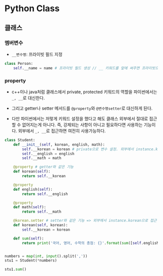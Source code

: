 # Python Class

## 클래스

### 멤버변수

* `__변수명`: 프라이빗 필드 지정

```python
class Person:
    self.__name = name # 프라이빗 필드 생성 // __ 키워드를 앞에 써주면 프라이빗으로 설정
```



### property

* c++이나 java처럼 클래스에서 private, protected 키워드의 역할을 파이썬에서는 `_, __`로 대신한다.

* 그리고 getter나 setter 메서드를 `@property`와 `@변수명setter`로 대신하게 된다.

* 다만 파이썬에서는 저렇게 키워드 설정을 했다고 해도 클래스 외부에서 절대로 접근할 수 없어지는게 아니다. 즉, 강제되는 사항이 아니고 필요하다면 사용하는 기능이다. 외부에서 `_, __`로 접근하면 여전히 사용가능하다. 

```python
class Student:
    def __init__(self, korean, english, math):
        self.__korean = korean # private으로 변수 설정. 외부에서 instance.korean으로 접근 불가
        self.__english = english
        self.__math = math

    @property # getter와 같은 기능
    def korean(self):
        return self.__korean

    @property
    def english(self):
        return self.__english

    @property
    def math(self):
        return self.__math

    @korean.setter # setter와 같은 기능 => 외부에서 instance.korean으로 접근 가능해짐
    def korean(self, korean):
        self.__korean = korean

    def sum(self):
        return print('국어, 영어, 수학의 총점: {}'.format(sum([self.english, self.korean, self.math])))


numbers = map(int, input().split(','))
stu1 = Student(*numbers)

stu1.sum()

```



